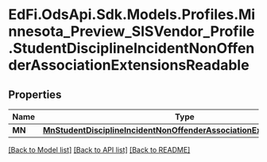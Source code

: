 # EdFi.OdsApi.Sdk.Models.Profiles.Minnesota_Preview_SISVendor_Profile.StudentDisciplineIncidentNonOffenderAssociationExtensionsReadable

## Properties

Name | Type | Description | Notes
------------ | ------------- | ------------- | -------------
**MN** | [**MnStudentDisciplineIncidentNonOffenderAssociationExtensionReadable**](MnStudentDisciplineIncidentNonOffenderAssociationExtensionReadable.md) |  | [optional] 

[[Back to Model list]](../README.md#documentation-for-models) [[Back to API list]](../README.md#documentation-for-api-endpoints) [[Back to README]](../README.md)

